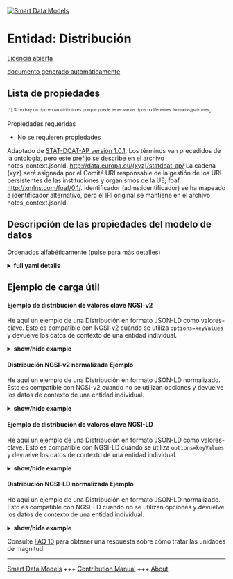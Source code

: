 <!-- 10-Header -->  
[![Smart Data Models](https://smartdatamodels.org/wp-content/uploads/2022/01/SmartDataModels_logo.png "Logo")](https://smartdatamodels.org)  
Entidad: Distribución  
=====================<!-- /10-Header -->  
<!-- 15-License -->  
[Licencia abierta](https://github.com/smart-data-models//dataModel.STAT-DCAT-AP/blob/master/Distribution/LICENSE.md)  
[documento generado automáticamente](https://docs.google.com/presentation/d/e/2PACX-1vTs-Ng5dIAwkg91oTTUdt8ua7woBXhPnwavZ0FxgR8BsAI_Ek3C5q97Nd94HS8KhP-r_quD4H0fgyt3/pub?start=false&loop=false&delayms=3000#slide=id.gb715ace035_0_60)  
<!-- /15-License -->  
<!-- 20-Description -->  
<!-- /20-Description -->  
<!-- 30-PropertiesList -->  

## Lista de propiedades  

<sup><sub>[*] Si no hay un tipo en un atributo es porque puede tener varios tipos o diferentes formatos/patrones</sub></sup>.  
<!-- /30-PropertiesList -->  
<!-- 35-RequiredProperties -->  
Propiedades requeridas  
- No se requieren propiedades  <!-- /35-RequiredProperties -->  
<!-- 40-RequiredProperties -->  
Adaptado de [STAT-DCAT-AP versión 1.0.1](https://joinup.ec.europa.eu/sites/default/files/distribution/access_url/2019-05/0812e528-c428-4832-b674-d5b9c68d1b42/StatDCAT-AP_1.0.1.pdf). Los términos van precedidos de la ontología, pero este prefijo se describe en el archivo notes_context.jsonld. http://data.europa.eu/(xyz)/statdcat-ap/ La cadena (xyz) será asignada por el Comité URI responsable de la gestión de los URI persistentes de las instituciones y organismos de la UE; foaf, http://xmlns.com/foaf/0.1/. identificador (adms:identificador) se ha mapeado a identificador alternativo, pero el IRI original se mantiene en el archivo notes_context.jsonld.  
<!-- /40-RequiredProperties -->  
<!-- 50-DataModelHeader -->  
## Descripción de las propiedades del modelo de datos  
Ordenados alfabéticamente (pulse para más detalles)  
<!-- /50-DataModelHeader -->  
<!-- 60-ModelYaml -->  
<details><summary><strong>full yaml details</strong></summary>    
```yaml  
Distribution:    
  description: This is a distribution belonging ot a dataset according to the STAT-DCAT-AP standard 1.0.1    
  properties:    
    accessUrl:    
      description: 'Property. Model:''https://schema.org/URL''. This property contains a URL that gives access to a Distribution of the Dataset. The resource at the access URL may contain information about how to get the Dataset.'    
      items:    
        minItems: 1    
        type: string    
      type: array    
      x-ngsi:    
        model: https://schema.org/URL    
        type: Property    
    address:    
      description: The mailing address    
      properties:    
        addressCountry:    
          description: 'Property. The country. For example, Spain. Model:''https://schema.org/addressCountry'''    
          type: string    
        addressLocality:    
          description: 'Property. The locality in which the street address is, and which is in the region. Model:''https://schema.org/addressLocality'''    
          type: string    
        addressRegion:    
          description: 'Property. The region in which the locality is, and which is in the country. Model:''https://schema.org/addressRegion'''    
          type: string    
        district:    
          description: 'A district is a type of administrative division that, in some countries, is managed by the local government.'    
          type: string    
        postOfficeBoxNumber:    
          description: 'Property. The post office box number for PO box addresses. For example, 03578. Model:''https://schema.org/postOfficeBoxNumber'''    
          type: string    
        postalCode:    
          description: 'Property. The postal code. For example, 24004. Model:''https://schema.org/https://schema.org/postalCode'''    
          type: string    
        streetAddress:    
          description: 'Property. The street address. Model:''https://schema.org/streetAddress'''    
          type: string    
        streetNr:    
          description: Number identifying a specific property on a public street.    
          type: string    
      type: object    
      x-ngsi:    
        model: https://schema.org/address    
        type: Property    
    alternateName:    
      description: An alternative name for this item    
      type: string    
      x-ngsi:    
        type: Property    
    areaServed:    
      description: The geographic area where a service or offered item is provided    
      type: string    
      x-ngsi:    
        model: https://schema.org/Text    
        type: Property    
    byteSize:    
      description: 'Property. Model:''https://schema.org/Number''. This property contains the size of a Distribution in bytes.'    
      type: number    
      x-ngsi:    
        model: https://schema.org/Number    
        type: Property    
    checksum:    
      description: 'Property. Model:''spdx:checksum''. This property provides a mechanism that can be used to verify that the contents of a distribution have not changed.'    
      type: string    
      x-ngsi:    
        model: spdx:checksum    
        type: Property    
    dataProvider:    
      description: A sequence of characters identifying the provider of the harmonised data entity.    
      type: string    
      x-ngsi:    
        type: Property    
    dateCreated:    
      description: Entity creation timestamp. This will usually be allocated by the storage platform.    
      format: date-time    
      type: string    
      x-ngsi:    
        type: Property    
    dateModified:    
      description: Timestamp of the last modification of the entity. This will usually be allocated by the storage platform.    
      format: date-time    
      type: string    
      x-ngsi:    
        type: Property    
    description:    
      description: A description of this item    
      type: string    
      x-ngsi:    
        type: Property    
    documentation:    
      description: 'Property. Model:''foaf:page''. This property refers to a page or document about this Distribution.'    
      items:    
        type: string    
      type: array    
      x-ngsi:    
        model: foaf:page    
        type: Property    
    downloadURL:    
      description: 'Property. Model:''dcat:downloadURL''. This property contains a URL that is a direct link to a downloadable file in a given format.'    
      items:    
        format: uri    
        type: string    
      type: array    
      x-ngsi:    
        model: dcat:downloadURL    
        type: Property    
    format:    
      description: 'Property. Model:''https://schema.org/Text''. This property refers to the file format of the Distribution.'    
      type: string    
      x-ngsi:    
        model: https://schema.org/Text    
        type: Property    
    id:    
      anyOf: &distribution_-_properties_-_owner_-_items_-_anyof    
        - description: Property. Identifier format of any NGSI entity    
          maxLength: 256    
          minLength: 1    
          pattern: ^[\w\-\.\{\}\$\+\*\[\]`|~^@!,:\\]+$    
          type: string    
        - description: Property. Identifier format of any NGSI entity    
          format: uri    
          type: string    
      description: Unique identifier of the entity    
      x-ngsi:    
        type: Property    
    language:    
      description: 'Property. Model:''dct:language''. This property refers to a language used in the Distribution. This property can be repeated if the metadata is provided in multiple languages.'    
      items:    
        type: string    
      type: array    
      x-ngsi:    
        model: dct:language    
        type: Property    
    licence:    
      description: 'Property. Model:''dct:license''. This property refers to the licence under which the Distribution is made available.'    
      type: string    
      x-ngsi:    
        model: dct:license    
        type: Property    
    linkedSchemas:    
      description: 'Property. Model:''dct:conformsTo''. This property refers to an established schema to which the described Distribution conforms.'    
      items:    
        type: string    
      type: array    
      x-ngsi:    
        model: dct:conformsTo    
        type: Property    
    location:    
      description: 'Geojson reference to the item. It can be Point, LineString, Polygon, MultiPoint, MultiLineString or MultiPolygon'    
      oneOf:    
        - description: GeoProperty. Geojson reference to the item. Point    
          properties:    
            bbox:    
              items:    
                type: number    
              minItems: 4    
              type: array    
            coordinates:    
              items:    
                type: number    
              minItems: 2    
              type: array    
            type:    
              enum:    
                - Point    
              type: string    
          required:    
            - type    
            - coordinates    
          title: GeoJSON Point    
          type: object    
        - description: GeoProperty. Geojson reference to the item. LineString    
          properties:    
            bbox:    
              items:    
                type: number    
              minItems: 4    
              type: array    
            coordinates:    
              items:    
                items:    
                  type: number    
                minItems: 2    
                type: array    
              minItems: 2    
              type: array    
            type:    
              enum:    
                - LineString    
              type: string    
          required:    
            - type    
            - coordinates    
          title: GeoJSON LineString    
          type: object    
        - description: GeoProperty. Geojson reference to the item. Polygon    
          properties:    
            bbox:    
              items:    
                type: number    
              minItems: 4    
              type: array    
            coordinates:    
              items:    
                items:    
                  items:    
                    type: number    
                  minItems: 2    
                  type: array    
                minItems: 4    
                type: array    
              type: array    
            type:    
              enum:    
                - Polygon    
              type: string    
          required:    
            - type    
            - coordinates    
          title: GeoJSON Polygon    
          type: object    
        - description: GeoProperty. Geojson reference to the item. MultiPoint    
          properties:    
            bbox:    
              items:    
                type: number    
              minItems: 4    
              type: array    
            coordinates:    
              items:    
                items:    
                  type: number    
                minItems: 2    
                type: array    
              type: array    
            type:    
              enum:    
                - MultiPoint    
              type: string    
          required:    
            - type    
            - coordinates    
          title: GeoJSON MultiPoint    
          type: object    
        - description: GeoProperty. Geojson reference to the item. MultiLineString    
          properties:    
            bbox:    
              items:    
                type: number    
              minItems: 4    
              type: array    
            coordinates:    
              items:    
                items:    
                  items:    
                    type: number    
                  minItems: 2    
                  type: array    
                minItems: 2    
                type: array    
              type: array    
            type:    
              enum:    
                - MultiLineString    
              type: string    
          required:    
            - type    
            - coordinates    
          title: GeoJSON MultiLineString    
          type: object    
        - description: GeoProperty. Geojson reference to the item. MultiLineString    
          properties:    
            bbox:    
              items:    
                type: number    
              minItems: 4    
              type: array    
            coordinates:    
              items:    
                items:    
                  items:    
                    items:    
                      type: number    
                    minItems: 2    
                    type: array    
                  minItems: 4    
                  type: array    
                type: array    
              type: array    
            type:    
              enum:    
                - MultiPolygon    
              type: string    
          required:    
            - type    
            - coordinates    
          title: GeoJSON MultiPolygon    
          type: object    
      x-ngsi:    
        type: GeoProperty    
    mediaType:    
      description: 'Property. Model:''dcat:mediaType''. This property refers to the media type of the Distribution as defined in the official register of media types managed by IANA'    
      type: string    
      x-ngsi:    
        model: dcat:mediaType    
        type: Property    
    modificationDate:    
      description: 'Property. Model:''dct:modified''. This property contains the most recent date on which the Distribution was changed or modified.'    
      format: date-time    
      type: string    
      x-ngsi:    
        model: dct:modified    
        type: Property    
    name:    
      description: The name of this item.    
      type: string    
      x-ngsi:    
        type: Property    
    owner:    
      description: A List containing a JSON encoded sequence of characters referencing the unique Ids of the owner(s)    
      items:    
        anyOf: *distribution_-_properties_-_owner_-_items_-_anyof    
        description: Property. Unique identifier of the entity    
      type: array    
      x-ngsi:    
        type: Property    
    releaseDate:    
      description: 'Property. Model:''http://purl.org/dc/terms/issued''. This property contains the date of formal issuance (e.g., publication) of the Distribution.'    
      format: date-time    
      type: string    
      x-ngsi:    
        model: http://purl.org/dc/terms/issued    
        type: Property    
    rights:    
      description: 'Property. Model:''dct:rights''. This property refers to a statement that specifies rights associated with the Distribution.'    
      type: string    
      x-ngsi:    
        model: dct:rights    
        type: Property    
    seeAlso:    
      description: list of uri pointing to additional resources about the item    
      oneOf:    
        - items:    
            format: uri    
            type: string    
          minItems: 1    
          type: array    
        - format: uri    
          type: string    
      x-ngsi:    
        type: Property    
    source:    
      description: 'A sequence of characters giving the original source of the entity data as a URL. Recommended to be the fully qualified domain name of the source provider, or the URL to the source object.'    
      type: string    
      x-ngsi:    
        type: Property    
    status:    
      description: 'Property. Model:''adms:status''. This property refers to the maturity of the Distribution.'    
      type: string    
      x-ngsi:    
        model: adms:status    
        type: Property    
    title:    
      description: 'Property. Model:''dct:title''. This property contains a name given to the Distribution. This property can be repeated for parallel language versions of the description.'    
      items:    
        type: string    
      type: array    
      x-ngsi:    
        model: dct:title    
        type: Property    
    type:    
      description: Property. NGSI entity type. It has to be Distribution    
      enum:    
        - Distribution    
      type: string    
      x-ngsi:    
        type: Property    
  required:    
    - id    
    - type    
  type: object    
  x-derived-from: https://joinup.ec.europa.eu/sites/default/files/distribution/access_url/2019-05/0812e528-c428-4832-b674-d5b9c68d1b42/StatDCAT-AP_1.0.1.pdf    
  x-disclaimer: 'Redistribution and use in source and binary forms, with or without modification, are permitted  provided that the license conditions are met. Copyleft (c) 2022 Contributors to Smart Data Models Program'    
  x-license-url: https://github.com/smart-data-models/dataModel.STAT-DCAT-AP/blob/master/Distribution/LICENSE.md    
  x-model-schema: https://smart-data-models.github.io/dataModel.STAT-DCAT-AP/Distribution/schema.json    
  x-model-tags: INTERSTAT    
  x-version: 0.0.1    
```  
</details>    
<!-- /60-ModelYaml -->  
<!-- 70-MiddleNotes -->  
<!-- /70-MiddleNotes -->  
<!-- 80-Examples -->  
## Ejemplo de carga útil  
#### Ejemplo de distribución de valores clave NGSI-v2  
He aquí un ejemplo de una Distribución en formato JSON-LD como valores-clave. Esto es compatible con NGSI-v2 cuando se utiliza `options=keyValues` y devuelve los datos de contexto de una entidad individual.  
<details><summary><strong>show/hide example</strong></summary>    
```json  
{  
  "id": "urn:ngsi-ld:Distribution:id:LVVL:16506295",  
  "type": "Distribution",  
  "dateCreated": "2008-02-15T20:13:19Z",  
  "dateModified": "2020-05-07T09:44:12Z",  
  "source": "",  
  "name": "",  
  "alternateName": "",  
  "description": "distribution of csv format",  
  "dataProvider": "Statistical source.",  
  "owner": [  
    "urn:ngsi-ld:Distribution:items:HBYW:15307384",  
    "urn:ngsi-ld:Distribution:items:XXDI:67367024"  
  ],  
  "seeAlso": [  
    "urn:ngsi-ld:Distribution:items:DRHQ:77720826"  
  ],  
  "location": {  
    "type": "Point",  
    "coordinates": [  
      52.5209531,  
      13.3256918  
    ]  
  },  
  "address": {  
    "streetAddress": "Franklinstrasse 13",  
    "addressLocality": "Berlin",  
    "addressRegion": "Berlin",  
    "addressCountry": "Germany",  
    "postalCode": "10587",  
    "postOfficeBoxNumber": "",  
    "streetNr": "13",  
    "district": ""  
  },  
  "areaServed": "",  
  "dataset": "urn:ngsi-ld:Catalogue:dataset:TPAD:93995192",  
  "publisher": "Interstat project",  
  "title": [  
    "demographic dataset",  
    "Dataset demografico"  
  ],  
  "homepage": "https://cef-interstat.eu/",  
  "language": [  
    "EN",  
    "SP"  
  ],  
  "licence": "Financial break course now will bring nation.",  
  "releaseDate": "2023-04-08T01:19:50Z",  
  "themes": [  
    "Demography",  
    "Social movements"  
  ],  
  "modificationDate": "2023-05-09T04:54:24Z",  
  "hasPart": "urn:ngsi-ld:Distribution:hasPart:MESA:97735762",  
  "isPartOf": "urn:ngsi-ld:Distribution:isPartOf:JCBS:21034868",  
  "record": "urn:ngsi-ld:Distribution:record:KLPV:86778952",  
  "rights": "open license",  
  "spatial_geographic": [  
    {  
      "type": "Point",  
      "coordinates": [  
        276.5,  
        95.6  
      ],  
      "bbox": [  
        34.9,  
        283.8,  
        861.1,  
        311.7  
      ]  
    },  
    {  
      "type": "Point",  
      "coordinates": [  
        311.1,  
        805.7  
      ],  
      "bbox": [  
        434.9,  
        913.1,  
        618.1,  
        424.5  
      ]  
    }  
  ]  
}  
```  
</details>  
#### Distribución NGSI-v2 normalizada Ejemplo  
He aquí un ejemplo de una Distribución en formato JSON-LD normalizado. Esto es compatible con NGSI-v2 cuando no se utilizan opciones y devuelve los datos de contexto de una entidad individual.  
<details><summary><strong>show/hide example</strong></summary>    
```json  
{  
  "id": "urn:ngsi-ld:Catalogue:id:LVVL:16506295",  
  "type": "Distribution",  
  "dateCreated": {  
    "type": "Date-Time",  
    "value": "2008-02-15T20:13:19Z"  
  },  
  "dateModified": {  
    "type": "Date-Time",  
    "value": "2020-05-07T09:44:12Z"  
  },  
  "source": {  
    "type": "Text",  
    "value": ""  
  },  
  "name": {  
    "type": "Text",  
    "value": ""  
  },  
  "alternateName": {  
    "type": "Text",  
    "value": ""  
  },  
  "description": {  
    "type": "Text",  
    "value": "distribution of csv format"  
  },  
  "dataProvider": {  
    "type": "Text",  
    "value": "Statistical source."  
  },  
  "owner": {  
    "type": "array",  
    "value": [  
      "urn:ngsi-ld:Catalogue:items:HBYW:15307384",  
      "urn:ngsi-ld:Catalogue:items:XXDI:67367024"  
    ]  
  },  
  "seeAlso": {  
    "type": "array",  
    "value": [  
      "urn:ngsi-ld:Catalogue:items:DRHQ:77720826"  
    ]  
  },  
  "location": {  
    "type": "geo:json",  
    "value": {  
      "type": "Point",  
      "coordinates": [  
        52.5209531,  
        13.3256918  
      ]  
    }  
  },  
  "address": {  
    "type": "StructuredValue",  
    "value": {  
      "streetAddress": "Franklinstrasse 13",  
      "addressLocality": "Berlin",  
      "addressRegion": "Berlin",  
      "addressCountry": "Germany",  
      "postalCode": "10587",  
      "postOfficeBoxNumber": "",  
      "streetNr": "13",  
      "district": ""  
    }  
  },  
  "areaServed": {  
    "type": "Text",  
    "value": ""  
  },  
  "dataset": {  
    "type": "object",  
    "value": "urn:ngsi-ld:Catalogue:dataset:TPAD:93995192"  
  },  
  "publisher": {  
    "type": "Text",  
    "value": "Interstat project"  
  },  
  "title": {  
    "type": "array",  
    "value": [  
      "demographic dataset",  
      "Dataset demografico"  
    ]  
  },  
  "homepage": {  
    "type": "URL",  
    "value": "https://cef-interstat.eu/"  
  },  
  "language": {  
    "type": "array",  
    "value": [  
      "EN",  
      "SP"  
    ]  
  },  
  "licence": {  
    "type": "Text",  
    "value": "Financial break course now will bring nation."  
  },  
  "releaseDate": {  
    "type": "Date-Time",  
    "value": "2023-04-08T01:19:50Z"  
  },  
  "themes": {  
    "type": "array",  
    "value": [  
      "Demography",  
      "Social movements"  
    ]  
  },  
  "modificationDate": {  
    "type": "DateTime",  
    "value": "2023-05-09T04:54:24Z"  
  },  
  "hasPart": {  
    "type": "URI",  
    "value": "urn:ngsi-ld:Catalogue:hasPart:MESA:97735762"  
  },  
  "isPartOf": {  
    "type": "URI",  
    "value": "urn:ngsi-ld:Catalogue:isPartOf:JCBS:21034868"  
  },  
  "record": {  
    "type": "URI",  
    "value": "urn:ngsi-ld:Catalogue:record:KLPV:86778952"  
  },  
  "rights": {  
    "type": "Text",  
    "value": "open license"  
  },  
  "spatial_geographic": {  
    "type": "geo:json",  
    "value": [  
      {  
        "type": "Point",  
        "coordinates": [  
          276.5,  
          95.6  
        ],  
        "bbox": [  
          34.9,  
          283.8,  
          861.1,  
          311.7  
        ]  
      },  
      {  
        "type": "Point",  
        "coordinates": [  
          311.1,  
          805.7  
        ],  
        "bbox": [  
          434.9,  
          913.1,  
          618.1,  
          424.5  
        ]  
      }  
    ]  
  }  
}  
```  
</details>  
#### Ejemplo de distribución de valores clave NGSI-LD  
He aquí un ejemplo de una Distribución en formato JSON-LD como valores-clave. Esto es compatible con NGSI-LD cuando se utiliza `options=keyValues` y devuelve los datos de contexto de una entidad individual.  
<details><summary><strong>show/hide example</strong></summary>    
```json  
{  
  "id": "urn:ngsi-ld:Catalogue:id:LVVL:16506295",  
  "type": "Distribution",  
  "dateCreated": "2008-02-15T20:13:19Z",  
  "dateModified": "2020-05-07T09:44:12Z",  
  "source": "",  
  "name": "",  
  "alternateName": "",  
  "description": "distribution of csv format",  
  "dataProvider": "Statistical source.",  
  "owner": [  
    "urn:ngsi-ld:Catalogue:items:HBYW:15307384",  
    "urn:ngsi-ld:Catalogue:items:XXDI:67367024"  
  ],  
  "seeAlso": [  
    "urn:ngsi-ld:Catalogue:items:DRHQ:77720826"  
  ],  
  "location": {  
    "type": "Point",  
    "coordinates": [  
      52.5209531,  
      13.3256918  
    ]  
  },  
  "address": {  
    "streetAddress": "Franklinstrasse 13",  
    "addressLocality": "Berlin",  
    "addressRegion": "Berlin",  
    "addressCountry": "Germany",  
    "postalCode": "10587",  
    "postOfficeBoxNumber": "",  
    "streetNr": "13",  
    "district": ""  
  },  
  "areaServed": "",  
  "dataset": "urn:ngsi-ld:Catalogue:dataset:TPAD:93995192",  
  "publisher": "Interstat project",  
  "title": [  
    "demographic dataset",  
    "Dataset demografico"  
  ],  
  "homepage": "https://cef-interstat.eu/",  
  "language": [  
    "EN",  
    "SP"  
  ],  
  "licence": "Financial break course now will bring nation.",  
  "releaseDate": "2023-04-08T01:19:50Z",  
  "themes": [  
    "Demography",  
    "Social movements"  
  ],  
  "modificationDate": "2023-05-09T04:54:24Z",  
  "hasPart": "urn:ngsi-ld:Catalogue:hasPart:MESA:97735762",  
  "isPartOf": "urn:ngsi-ld:Catalogue:isPartOf:JCBS:21034868",  
  "record": "urn:ngsi-ld:Catalogue:record:KLPV:86778952",  
  "rights": "open license",  
  "spatial_geographic": [  
    {  
      "type": "Point",  
      "coordinates": [  
        276.5,  
        95.6  
      ],  
      "bbox": [  
        34.9,  
        283.8,  
        861.1,  
        311.7  
      ]  
    },  
    {  
      "type": "Point",  
      "coordinates": [  
        311.1,  
        805.7  
      ],  
      "bbox": [  
        434.9,  
        913.1,  
        618.1,  
        424.5  
      ]  
    }  
  ],  
  "@context": [  
    "https://raw.githubusercontent.com/smart-data-models/dataModel.STAT-DCAT-AP/master/context.jsonld"  
  ]  
}  
```  
</details>  
#### Distribución NGSI-LD normalizada Ejemplo  
He aquí un ejemplo de una Distribución en formato JSON-LD normalizado. Esto es compatible con NGSI-LD cuando no se utilizan opciones y devuelve los datos de contexto de una entidad individual.  
<details><summary><strong>show/hide example</strong></summary>    
```json  
{  
  "id": "urn:ngsi-ld:Catalogue:id:LVVL:16506295",  
  "type": "Distribution",  
  "dateCreated": {  
    "type": "Property",  
    "value": {  
      "@type": "DateTime",  
      "@value": "2008-02-15T20:13:19Z"  
    }  
  },  
  "dateModified": {  
    "type": "Property",  
    "value": {  
      "@type": "DateTime",  
      "@value": "2020-05-07T09:44:12Z"  
    }  
  },  
  "source": {  
    "type": "Property",  
    "value": ""  
  },  
  "name": {  
    "type": "Property",  
    "value": ""  
  },  
  "alternateName": {  
    "type": "Property",  
    "value": ""  
  },  
  "description": {  
    "type": "Property",  
    "value": "distribution of csv format"  
  },  
  "dataProvider": {  
    "type": "Property",  
    "value": "Statistical source."  
  },  
  "owner": {  
    "type": "Property",  
    "value": [  
      "urn:ngsi-ld:Catalogue:items:HBYW:15307384",  
      "urn:ngsi-ld:Catalogue:items:XXDI:67367024"  
    ]  
  },  
  "seeAlso": {  
    "type": "Property",  
    "value": [  
      "urn:ngsi-ld:Catalogue:items:DRHQ:77720826"  
    ]  
  },  
  "location": {  
    "type": "Property",  
    "value": {  
      "type": "Point",  
      "coordinates": [  
        52.5209531,  
        13.3256918  
      ]  
    }  
  },  
  "address": {  
    "type": "Property",  
    "value": {  
      "streetAddress": "Franklinstrasse 13",  
      "addressLocality": "Berlin",  
      "addressRegion": "Berlin",  
      "addressCountry": "Germany",  
      "postalCode": "10587",  
      "postOfficeBoxNumber": "",  
      "streetNr": "13",  
      "district": ""  
    }  
  },  
  "areaServed": {  
    "type": "Property",  
    "value": ""  
  },  
  "dataset": {  
    "type": "object",  
    "value": "urn:ngsi-ld:Catalogue:dataset:TPAD:93995192"  
  },  
  "publisher": {  
    "type": "Property",  
    "value": "Interstat project"  
  },  
  "title": {  
    "type": "Property",  
    "value": [  
      "demographic dataset",  
      "Dataset demografico"  
    ]  
  },  
  "homepage": {  
    "type": "Property",  
    "value": "https://cef-interstat.eu/"  
  },  
  "language": {  
    "type": "Property",  
    "value": [  
      "EN",  
      "SP"  
    ]  
  },  
  "licence": {  
    "type": "Property",  
    "value": "Financial break course now will bring nation."  
  },  
  "releaseDate": {  
    "type": "Property",  
    "value": {  
      "@type": "DateTime",  
      "@value": "2023-04-08T01:19:50Z"  
    }  
  },  
  "themes": {  
    "type": "Property",  
    "value": [  
      "Demography",  
      "Social movements"  
    ]  
  },  
  "modificationDate": {  
    "type": "Property",  
    "value": {  
      "@type": "DateTime",  
      "@value": "2023-05-09T04:54:24Z"  
    }  
  },  
  "hasPart": {  
    "type": "object",  
    "value": "urn:ngsi-ld:Catalogue:hasPart:MESA:97735762"  
  },  
  "isPartOf": {  
    "type": "object",  
    "value": "urn:ngsi-ld:Catalogue:isPartOf:JCBS:21034868"  
  },  
  "record": {  
    "type": "object",  
    "value": "urn:ngsi-ld:Catalogue:record:KLPV:86778952"  
  },  
  "rights": {  
    "type": "Property",  
    "value": "open license"  
  },  
  "spatial_geographic": {  
    "type": "Property",  
    "value": [  
      {  
        "type": "Point",  
        "coordinates": [  
          276.5,  
          95.6  
        ],  
        "bbox": [  
          34.9,  
          283.8,  
          861.1,  
          311.7  
        ]  
      },  
      {  
        "type": "Point",  
        "coordinates": [  
          311.1,  
          805.7  
        ],  
        "bbox": [  
          434.9,  
          913.1,  
          618.1,  
          424.5  
        ]  
      }  
    ]  
  },  
  "@context": [  
    "https://raw.githubusercontent.com/smart-data-models/dataModel.STAT-DCAT-AP/master/context.jsonld"  
  ]  
}  
```  
</details><!-- /80-Examples -->  
<!-- 90-FooterNotes -->  
<!-- /90-FooterNotes -->  
<!-- 95-Units -->  
Consulte [FAQ 10](https://smartdatamodels.org/index.php/faqs/) para obtener una respuesta sobre cómo tratar las unidades de magnitud.  
<!-- /95-Units -->  
<!-- 97-LastFooter -->  
---  
[Smart Data Models](https://smartdatamodels.org) +++ [Contribution Manual](https://bit.ly/contribution_manual) +++ [About](https://bit.ly/Introduction_SDM)<!-- /97-LastFooter -->  
